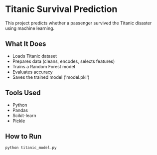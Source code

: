 # Titanic Survival Prediction 

This project predicts whether a passenger survived the Titanic disaster using machine learning.

## What It Does
- Loads Titanic dataset
- Prepares data (cleans, encodes, selects features)
- Trains a Random Forest model
- Evaluates accuracy
- Saves the trained model ('model.pkl')

## Tools Used
- Python
- Pandas
- Scikit-learn
- Pickle

## How to Run

```bash
python titanic_model.py